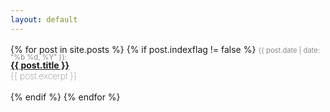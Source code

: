 ```yaml
---
layout: default
---
```


<div class="post-list" style="margin-top: 1rem;">
  {% for post in site.posts %}
  {% if post.indexflag != false %}
       <span class="post-meta" style="color:#888888; font-size:0.7rem; padding-top:1rem; 
                                   padding-bottom:0.5rem; line-height:0.75;">
                                   {{ post.date | date: "%b %d, %Y" }}: </span><br>
       <span class="post-index"><a href="{{ post.url }}"><b>{{ post.title }}</b></a></span><br>
       <span class="post-index" style="font-weight: lighter; color:#333333;">{{ post.excerpt }}</span><br>
       <br>
  {% endif %}
  {% endfor %}
</div>

